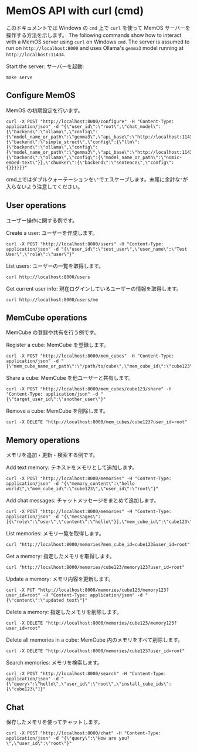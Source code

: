 # MemOS API with curl (cmd)

このドキュメントでは Windows の `cmd` 上で `curl` を使って MemOS サーバーを操作する方法を示します。
The following commands show how to interact with a MemOS server using `curl` on Windows `cmd`. The server is assumed to run on `http://localhost:8000` and uses Ollama's `gemma3` model running at `http://localhost:11434`.

Start the server:
サーバーを起動:

```
make serve
```

## Configure MemOS
MemOS の初期設定を行います。

```
curl -X POST "http://localhost:8000/configure" -H "Content-Type: application/json" -d "{\"user_id\":\"root\",\"chat_model\":{\"backend\":\"ollama\",\"config\":{\"model_name_or_path\":\"gemma3\",\"api_base\":\"http://localhost:11434\"}},\"mem_reader\":{\"backend\":\"simple_struct\",\"config\":{\"llm\":{\"backend\":\"ollama\",\"config\":{\"model_name_or_path\":\"gemma3\",\"api_base\":\"http://localhost:11434\"}},\"embedder\":{\"backend\":\"ollama\",\"config\":{\"model_name_or_path\":\"nomic-embed-text\"}},\"chunker\":{\"backend\":\"sentence\",\"config\":{}}}}}}"
```

cmd上ではダブルクォーテーションを`\"`でエスケープします。末尾に余計な`"`が入らないよう注意してください。

## User operations
ユーザー操作に関する例です。

Create a user:
ユーザーを作成します。
```
curl -X POST "http://localhost:8000/users" -H "Content-Type: application/json" -d "{\"user_id\":\"test_user\",\"user_name\":\"Test User\",\"role\":\"user\"}"
```

List users:
ユーザーの一覧を取得します。
```
curl http://localhost:8000/users
```

Get current user info:
現在ログインしているユーザーの情報を取得します。
```
curl http://localhost:8000/users/me
```

## MemCube operations
MemCube の登録や共有を行う例です。

Register a cube:
MemCube を登録します。
```
curl -X POST "http://localhost:8000/mem_cubes" -H "Content-Type: application/json" -d "{\"mem_cube_name_or_path\":\"/path/to/cube\",\"mem_cube_id\":\"cube123\",\"user_id\":\"root\"}"
```

Share a cube:
MemCube を他ユーザーと共有します。
```
curl -X POST "http://localhost:8000/mem_cubes/cube123/share" -H "Content-Type: application/json" -d "{\"target_user_id\":\"another_user\"}"
```

Remove a cube:
MemCube を削除します。
```
curl -X DELETE "http://localhost:8000/mem_cubes/cube123?user_id=root"
```

## Memory operations
メモリを追加・更新・検索する例です。

Add text memory:
テキストをメモリとして追加します。
```
curl -X POST "http://localhost:8000/memories" -H "Content-Type: application/json" -d "{\"memory_content\":\"hello world\",\"mem_cube_id\":\"cube123\",\"user_id\":\"root\"}"
```

Add chat messages:
チャットメッセージをまとめて追加します。
```
curl -X POST "http://localhost:8000/memories" -H "Content-Type: application/json" -d "{\"messages\":[{\"role\":\"user\",\"content\":\"hello\"}],\"mem_cube_id\":\"cube123\",\"user_id\":\"root\"}"
```

List memories:
メモリ一覧を取得します。
```
curl "http://localhost:8000/memories?mem_cube_id=cube123&user_id=root"
```

Get a memory:
指定したメモリを取得します。
```
curl "http://localhost:8000/memories/cube123/memory123?user_id=root"
```

Update a memory:
メモリ内容を更新します。
```
curl -X PUT "http://localhost:8000/memories/cube123/memory123?user_id=root" -H "Content-Type: application/json" -d "{\"content\":\"updated text\"}"
```

Delete a memory:
指定したメモリを削除します。
```
curl -X DELETE "http://localhost:8000/memories/cube123/memory123?user_id=root"
```

Delete all memories in a cube:
MemCube 内のメモリをすべて削除します。
```
curl -X DELETE "http://localhost:8000/memories/cube123?user_id=root"
```

Search memories:
メモリを検索します。
```
curl -X POST "http://localhost:8000/search" -H "Content-Type: application/json" -d "{\"query\":\"hello\",\"user_id\":\"root\",\"install_cube_ids\":[\"cube123\"]}"
```

## Chat
保存したメモリを使ってチャットします。

```
curl -X POST "http://localhost:8000/chat" -H "Content-Type: application/json" -d "{\"query\":\"How are you?\",\"user_id\":\"root\"}"
```

